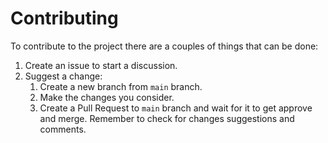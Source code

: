 # Contributing

To contribute to the project there are a couples of things that can be done:

1. Create an issue to start a discussion.
2. Suggest a change:
   1. Create a new branch from `main` branch.
   2. Make the changes you consider.
   3. Create a Pull Request to `main` branch and wait for it to get approve and merge. Remember to check for changes suggestions and comments. 